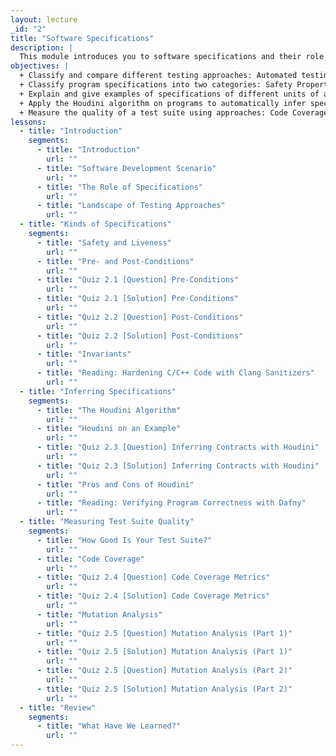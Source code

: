 ```yaml
---
layout: lecture
_id: "2"
title: "Software Specifications"
description: |
  This module introduces you to software specifications and their role in software testing. You will learn about the landscape of testing methods and how program analysis can be used to automate testing. You’ll learn about different kinds of specifications, including pre- and post-conditions and loop- and class- invariants, and how they help improve program reliability. You’ll then learn how to automatically infer such specifications using the Houdini algorithm and how to measure the quality of a test suite to make it more robust.
objectives: |
  + Classify and compare different testing approaches: Automated testing, Manual testing, Black-box testing, and White-box testing.
  + Classify program specifications into two categories: Safety Properties and Liveness Properties. Give examples of each category.
  + Explain and give examples of specifications of different units of a program such as functions, loops, and classes: Pre- and Post- Conditions, Loop Invariants, and Class Invariants.
  + Apply the Houdini algorithm on programs to automatically infer specifications and explain its pros and cons.
  + Measure the quality of a test suite using approaches: Code Coverage and Mutation Analysis.
lessons:
  - title: "Introduction"
    segments:
      - title: "Introduction"
        url: ""
      - title: "Software Development Scenario"
        url: ""
      - title: "The Role of Specifications"
        url: ""
      - title: "Landscape of Testing Approaches"
        url: ""
  - title: "Kinds of Specifications"
    segments:
      - title: "Safety and Liveness"
        url: ""
      - title: "Pre- and Post-Conditions"
        url: ""
      - title: "Quiz 2.1 [Question] Pre-Conditions"
        url: ""
      - title: "Quiz 2.1 [Solution] Pre-Conditions"
        url: ""
      - title: "Quiz 2.2 [Question] Post-Conditions"
        url: ""
      - title: "Quiz 2.2 [Solution] Post-Conditions"
        url: ""
      - title: "Invariants"
        url: ""
      - title: "Reading: Hardening C/C++ Code with Clang Sanitizers"
        url: ""
  - title: "Inferring Specifications"
    segments:
      - title: "The Houdini Algorithm"
        url: ""
      - title: "Houdini on an Example"
        url: ""
      - title: "Quiz 2.3 [Question] Inferring Contracts with Houdini"
        url: ""
      - title: "Quiz 2.3 [Solution] Inferring Contracts with Houdini"
        url: ""
      - title: "Pros and Cons of Houdini"
        url: ""
      - title: "Reading: Verifying Program Correctness with Dafny"
        url: ""
  - title: "Measuring Test Suite Quality"
    segments:
      - title: "How Good Is Your Test Suite?"
        url: ""
      - title: "Code Coverage"
        url: ""
      - title: "Quiz 2.4 [Question] Code Coverage Metrics"
        url: ""
      - title: "Quiz 2.4 [Solution] Code Coverage Metrics"
        url: ""
      - title: "Mutation Analysis"
        url: ""
      - title: "Quiz 2.5 [Question] Mutation Analysis (Part 1)"
        url: ""
      - title: "Quiz 2.5 [Solution] Mutation Analysis (Part 1)"
        url: ""
      - title: "Quiz 2.5 [Question] Mutation Analysis (Part 2)"
        url: ""
      - title: "Quiz 2.5 [Solution] Mutation Analysis (Part 2)"
        url: ""
  - title: "Review"
    segments:
      - title: "What Have We Learned?"
        url: ""
---
```

